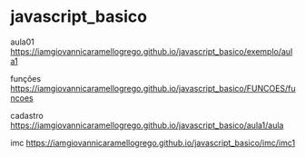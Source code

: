# javascript_basico

aula01
https://iamgiovannicaramellogrego.github.io/javascript_basico/exemplo/aula1

funções
https://iamgiovannicaramellogrego.github.io/javascript_basico/FUNCOES/funcoes

cadastro
https://iamgiovannicaramellogrego.github.io/javascript_basico/aula1/aula

imc
https://iamgiovannicaramellogrego.github.io/javascript_basico/imc/imc1
